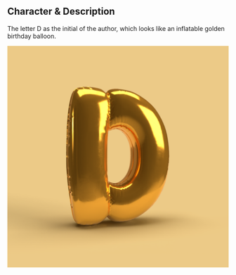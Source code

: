 ## Character & Description

The letter D as the initial of the author, which looks like an inflatable golden birthday balloon.

![](letter-d.png)
